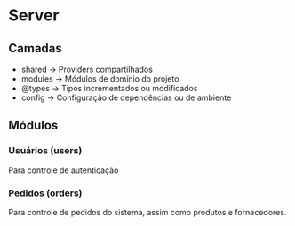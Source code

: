 # Server

## Camadas

- shared -> Providers compartilhados
- modules -> Módulos de domínio do projeto
- @types -> Tipos incrementados ou modificados
- config -> Configuração de dependências ou de ambiente

## Módulos

### Usuários (users)

Para controle de autenticação

### Pedidos (orders)

Para controle de pedidos do sistema, assim como produtos e fornecedores.

